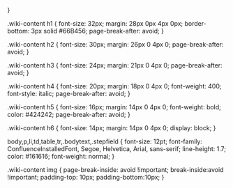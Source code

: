 }

.wiki-content h1
{
font-size: 32px;
margin: 28px 0px 4px 0px;
border-bottom: 3px solid #66B456;
page-break-after: avoid;
}

.wiki-content h2
{
font-size: 30px;
margin: 26px 0 4px 0;
page-break-after: avoid;
}

.wiki-content h3
{
font-size: 24px;
margin: 21px 0 4px 0;
page-break-after: avoid;
}

.wiki-content h4
{
font-size: 20px;
margin: 18px 0 4px 0;
font-weight: 400;
font-style: italic;
page-break-after: avoid;
}

.wiki-content h5
{
font-size: 16px;
margin: 14px 0 4px 0;
font-weight: bold;
color: #424242;
page-break-after: avoid;
}

.wiki-content h6
{
font-size: 14px;
margin: 14px 0 4px 0;
display: block;
}

body,p,li,td,table,tr,.bodytext,.stepfield 
{
font-size: 12pt;
font-family: ConfluenceInstalledFont, Segoe, Helvetica, Arial, sans-serif;
line-height: 1.7;
color: #161616;
font-weight: normal;
}


.wiki-content img
{
   page-break-inside: avoid !important;
   break-inside:avoid !important;
   padding-top: 10px;
   padding-bottom:10px;
}
